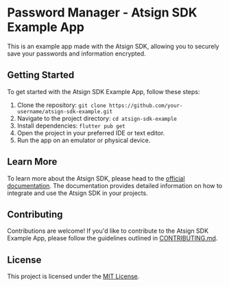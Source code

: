 # Password Manager - Atsign SDK Example App

This is an example app made with the Atsign SDK, allowing you to securely save your passwords and information encrypted.

## Getting Started

To get started with the Atsign SDK Example App, follow these steps:

1. Clone the repository: `git clone https://github.com/your-username/atsign-sdk-example.git`
2. Navigate to the project directory: `cd atsign-sdk-example`
3. Install dependencies: `flutter pub get`
4. Open the project in your preferred IDE or text editor.
5. Run the app on an emulator or physical device.

## Learn More

To learn more about the Atsign SDK, please head to the [official documentation](https://docs.atsign.com/). The documentation provides detailed information on how to integrate and use the Atsign SDK in your projects.

## Contributing

Contributions are welcome! If you'd like to contribute to the Atsign SDK Example App, please follow the guidelines outlined in [CONTRIBUTING.md](CONTRIBUTING.md).

## License

This project is licensed under the [MIT License](LICENSE).